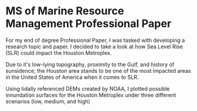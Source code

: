 # MS of Marine Resource Management Professional Paper

For my end of degree Professional Paper, I was tasked with developing a research topic and paper. I decided to take a look at how Sea Level Rise (SLR) could impact the Houston Metroplex.

Due to it's low-lying topography, proximity to the Gulf, and history of sunsidence; the Houston area stands to be one of the most impacted areas in the United States of America when it comes to SLR.

Using tidally referenced DEMs created by NOAA, I plotted possible innundation surfaces for the Houston Metroplex under three different scenarios (low, medium, and high) 
